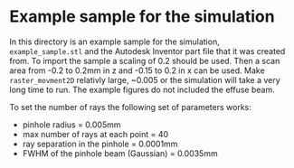 Example sample for the simulation
=================================

In this directory is an example sample for the simulation, `example_sample.stl`
and the Autodesk Inventor part file that it was created from. To import the
sample a scaling of 0.2 should be used. Then a scan area from -0.2 to 0.2mm in
z and -0.15 to 0.2 in x can be used. Make `raster_movment2D` relativly large,
~0.005 or the simulation will take a very long time to run. The example figures
do not included the effuse beam.

To set the number of rays the following set of parameters works:
 - pinhole radius = 0.005mm
 - max number of rays at each point = 40
 - ray separation in the pinhole = 0.0001mm
 - FWHM of the pinhole beam (Gaussian) = 0.0035mm
